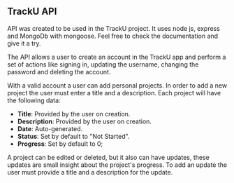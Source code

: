 ## TrackU API

API was created to be used in the TrackU project. It uses node js, express and MongoDb with mongoose. Feel free to check the documentation and give it a try.

The API allows a user to create an account in the TrackU app and perform a set of actions like signing in, updating the username, changing the password and deleting the account.

With a valid account a user can add personal projects. In order to add a new project the user must enter a title and a description. Each project will have the following data:

- **Title**: Provided by the user on creation.
- **Description**: Provided by the user on creation.
- **Date**: Auto-generated.
- **Status**: Set by default to "Not Started".
- **Progress**: Set by default to 0;

A project can be edited or deleted, but it also can have updates, these updates are small insight about the project's progress. To add an update the user must provide a title and a description for the update.
